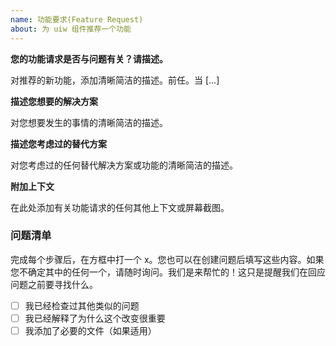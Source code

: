 ```yaml
---
name: 功能要求(Feature Request)
about: 为 uiw 组件推荐一个功能
---
```


**您的功能请求是否与问题有关？请描述。**

对推荐的新功能，添加清晰简洁的描述。前任。当 [...]

**描述您想要的解决方案**

对您想要发生的事情的清晰简洁的描述。

**描述您考虑过的替代方案**

对您考虑过的任何替代解决方案或功能的清晰简洁的描述。

**附加上下文**

在此处添加有关功能请求的任何其他上下文或屏幕截图。

### 问题清单

完成每个步骤后，在方框中打一个 x。您也可以在创建问题后填写这些内容。如果您不确定其中的任何一个，请随时询问。我们是来帮忙的！这只是提醒我们在回应问题之前要寻找什么。

- [ ] 我已经检查过其他类似的问题
- [ ] 我已经解释了为什么这个改变很重要
- [ ] 我添加了必要的文件（如果适用）